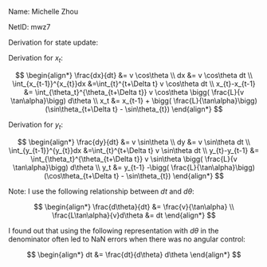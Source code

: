 Name: Michelle Zhou

NetID: mwz7

Derivation for state update:

Derivation for $x_t$:

$$
\begin{align*}
\frac{dx}{dt} &= v \cos\theta
\\ dx &= v \cos\theta dt
\\ \int_{x_{t-1}}^{x_{t}}dx &=\int_{t}^{t+\Delta t} v \cos\theta dt
\\ x_{t}-x_{t-1} &= \int_{\theta_t}^{\theta_{t+\Delta t}} v \cos\theta \bigg( \frac{L}{v \tan\alpha}\bigg) d\theta 
\\ x_t &= x_{t-1} + \bigg( \frac{L}{\tan\alpha}\bigg) (\sin\theta_{t+\Delta t} - \sin\theta_{t})
\end{align*}
$$

Derivation for $y_t$:

$$
\begin{align*}
\frac{dy}{dt} &= v \sin\theta
\\ dy &= v \sin\theta dt
\\ \int_{y_{t-1}}^{y_{t}}dx &=\int_{t}^{t+\Delta t} v \sin\theta dt
\\ y_{t}-y_{t-1} &= \int_{\theta_t}^{\theta_{t+\Delta t}} v \sin\theta \bigg( \frac{L}{v \tan\alpha}\bigg) d\theta 
\\ y_t &= y_{t-1} -\bigg( \frac{L}{\tan\alpha}\bigg) (\cos\theta_{t+\Delta t} - \sin\theta_{t})
\end{align*}
$$

Note: I use the following relationship between $dt$ and $d\theta$:

$$
\begin{align*}
\frac{d\theta}{dt} &= \frac{v}{\tan\alpha}
\\ \frac{L\tan\alpha}{v}d\theta &= dt
\end{align*}
$$

I found out that using the following representation with $d\theta$ in the denominator often led to NaN errors when there was no angular control:

$$
\begin{align*}
 dt &= \frac{dt}{d\theta} d\theta
\end{align*}
$$

